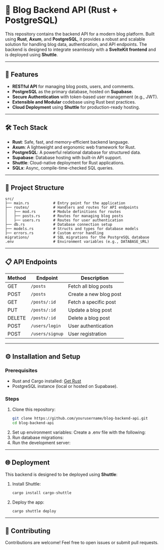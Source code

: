 # 🦀 Blog Backend API (Rust + PostgreSQL)

This repository contains the backend API for a modern blog platform. Built using **Rust**, **Axum**, and **PostgreSQL**, it provides a robust and scalable solution for handling blog data, authentication, and API endpoints. The backend is designed to integrate seamlessly with a **SvelteKit frontend** and is deployed using **Shuttle**.

---

## 🚀 Features
- **RESTful API** for managing blog posts, users, and comments.
- **PostgreSQL** as the primary database, hosted on **Supabase**.
- **Secure Authentication** with token-based user management (e.g., JWT).
- **Extensible and Modular** codebase using Rust best practices.
- **Cloud Deployment** using **Shuttle** for production-ready hosting.

---

## 🛠️ Tech Stack
- **Rust**: Safe, fast, and memory-efficient backend language.
- **Axum**: A lightweight and ergonomic web framework for Rust.
- **PostgreSQL**: A powerful relational database for structured data.
- **Supabase**: Database hosting with built-in API support.
- **Shuttle**: Cloud-native deployment for Rust applications.
- **SQLx**: Async, compile-time-checked SQL queries.

---

## 📂 Project Structure
```plaintext
src/
├── main.rs           # Entry point for the application
├── routes/           # Handlers and routes for API endpoints
│   ├── mod.rs        # Module definitions for routes
│   ├── posts.rs      # Routes for managing blog posts
│   ├── users.rs      # Routes for user authentication
├── db.rs             # Database connection setup
├── models.rs         # Structs and types for database models
├── errors.rs         # Custom error handling
migrations/           # SQL migrations for the PostgreSQL database
.env                  # Environment variables (e.g., DATABASE_URL)
```
---

## 📋 API Endpoints
| Method | Endpoint       | Description               |
|--------|----------------|---------------------------|
| GET    | `/posts`       | Fetch all blog posts      |
| POST   | `/posts`       | Create a new blog post    |
| GET    | `/posts/:id`   | Fetch a specific post     |
| PUT    | `/posts/:id`   | Update a blog post        |
| DELETE | `/posts/:id`   | Delete a blog post        |
| POST   | `/users/login` | User authentication       |
| POST   | `/users/signup`| User registration         |

---

## ⚙️ Installation and Setup

### Prerequisites
- Rust and Cargo installed: [Get Rust](https://www.rust-lang.org/tools/install)
- PostgreSQL instance (local or hosted on Supabase).

### Steps
1. Clone this repository:
   ```bash
   git clone https://github.com/yourusername/blog-backend-api.git
   cd blog-backend-api
2. Set up environment variables: Create a .env file with the following:
3. Run database migrations:
4. Run the development server:

---

## 🌐 Deployment
This backend is designed to be deployed using **Shuttle**:
1. Install Shuttle:
   ```bash
   cargo install cargo-shuttle
3. Deploy the app:
   ```bash
   cargo shuttle deploy
---

## 🤝 Contributing
Contributions are welcome! Feel free to open issues or submit pull requests.



